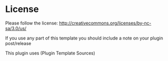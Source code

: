 # License #

Please follow the license: http://creativecommons.org/licenses/by-nc-sa/3.0/us/

If you use any part of this template you should include a note on your plugin post/release

This plugin uses (Plugin Template Sources)
